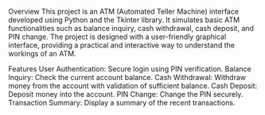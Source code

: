 Overview
This project is an ATM (Automated Teller Machine) interface developed using Python and the Tkinter library. It simulates basic ATM functionalities such as balance inquiry, cash withdrawal, cash deposit, and PIN change. The project is designed with a user-friendly graphical interface, providing a practical and interactive way to understand the workings of an ATM.

Features
User Authentication: Secure login using PIN verification.
Balance Inquiry: Check the current account balance.
Cash Withdrawal: Withdraw money from the account with validation of sufficient balance.
Cash Deposit: Deposit money into the account.
PIN Change: Change the PIN securely.
Transaction Summary: Display a summary of the recent transactions.
